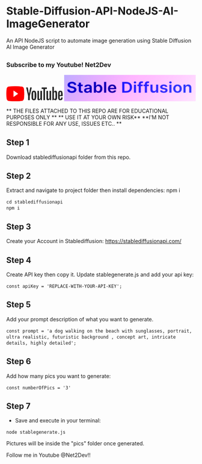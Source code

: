 # Stable-Diffusion-API-NodeJS-AI-ImageGenerator
An API NodeJS script to automate image generation using Stable Diffusion AI Image Generator


##
<h3>Subscribe to my Youtube! Net2Dev</h3>
<a href="http://youtube.net2dev.io" target="_blank"><img src="https://github.com/net2devcrypto/misc/blob/main/ytlogo2.png" width="150" height="40"></a>

<img src="https://raw.githubusercontent.com/net2devcrypto/misc/main/stablediffusion.png" width="350" height="70">


** THE FILES ATTACHED TO THIS REPO ARE FOR EDUCATIONAL PURPOSES ONLY **
** USE IT AT YOUR OWN RISK** **I'M NOT RESPONSIBLE FOR ANY USE, ISSUES ETC.. **


## Step 1

Download stablediffusionapi folder from this repo.

## Step 2

Extract and navigate to project folder then install dependencies: npm i

```shell
cd stablediffusionapi
npm i
```
## Step 3

Create your Account in Stablediffusion: https://stablediffusionapi.com/

## Step 4

Create API key then copy it.
Update stablegenerate.js and add your api key:

```shell
const apiKey = 'REPLACE-WITH-YOUR-API-KEY';
```

## Step 5

Add your prompt description of what you want to generate.

```shell
const prompt = 'a dog walking on the beach with sunglasses, portrait, ultra realistic, futuristic background , concept art, intricate details, highly detailed';
```

## Step 6

Add how many pics you want to generate:

```shell
const numberOfPics = '3'
```

## Step 7
- Save and execute in your terminal:

```shell
node stablegenerate.js
```

Pictures will be inside the "pics" folder once generated.

Follow me in Youtube @Net2Dev!!
